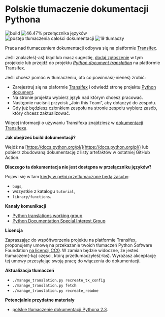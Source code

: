 Polskie tłumaczenie dokumentacji Pythona
========================================
![build](https://github.com/python/python-docs-pl/workflows/.github/workflows/update-and-build.yml/badge.svg)
![46.47% przełącznika języków](https://img.shields.io/badge/przełącznik_języków-46.47%25-0.svg)
![postęp tłumaczenia całości dokumentacji](https://img.shields.io/badge/dynamic/json.svg?label=całość&query=$.pl&url=http://gce.zhsj.me/python/39)
![19 tłumaczy](https://img.shields.io/badge/tłumaczy-19-0.svg)

Praca nad tłumaczeniem dokumentacji odbywa się na platformie [Transifex](https://www.transifex.com/).

Jeśli znalazłeś(-aś) błąd lub masz sugestię,
[dodaj zgłoszenie](https://github.com/python/python-docs-pl/issues) w tym projekcie lub
przejdź do projektu
[*Python document translation*](https://www.transifex.com/python-doc/python-39/)
na platformie Transifex.

Jeśli chcesz pomóc w tłumaczeniu, oto co powinnaś(-nieneś) zrobić:

* Zarejestruj się na plaformie [Transifex](https://www.transifex.com/) i odwiedź stronę
projektu [Python document](https://www.transifex.com/python-doc/python-39/).
* Na stronie projektu wybierz język nad którym chcesz pracować.
* Następnie naciśnij przycisk „Join this Team”, aby dołączyć do zespołu.
* Gdy już będziesz członkiem zespołu na stronie zespołu wybierz zasób, który chcesz zaktualizować.

Więcej informacji o używaniu Transifexa znajdziesz w
[dokumentacji Transifexa](https://docs.transifex.com/getting-started-1/translators).

**Jak obejrzeć build dokumentacji?**

Wejdź na [https://docs.python.org/pl/](https://docs.python.org/pl/)
lub pobierz zbudowaną dokumentację z listy artefaktów w ostatniej GitHub Action. 

**Dlaczego ta dokumentacja nie jest dostępna w przełączniku języków?**

Pojawi się w tam
[kiedy w pełni przetłumaczone będą zasoby](https://www.python.org/dev/peps/pep-0545/#add-translation-to-the-language-switcher):
* `bugs`,
* wszystkie z katalogu `tutorial`,
* `library/functions`.

**Kanały komunikacji**

* [Python translations working group](https://mail.python.org/mailman3/lists/translation.python.org/)
* [Python Documentation Special Interest Group](https://www.python.org/community/sigs/current/doc-sig/)

**Licencja**

Zapraszając do współtworzenia projektu na platformie Transifex, proponujemy umowę na
przekazanie twoich tłumaczeń Python Software Foundation
[na licencji CC0](https://creativecommons.org/publicdomain/zero/1.0/deed.pl).
W zamian będzie widoczne, że jesteś tłumaczem(-ką) części, którą przetłumaczyłeś(-łaś).
Wyrażasz akceptację tej umowy przesyłając swoją pracę do włączenia do dokumentacji.

**Aktualizacja tłumaczeń**
* `./manage_translation.py recreate_tx_config`
* `./manage_translation.py fetch`
* `./manage_translation.py recreate_readme`

**Potencjalnie przydatne materiały**
* [polskie tłumaczenie dokumentacji Pythona 2.3](https://pl.python.org/docs/).
